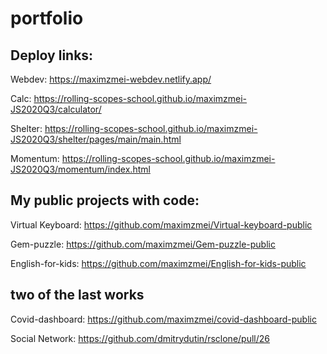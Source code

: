 # portfolio

## Deploy links:

Webdev: https://maximzmei-webdev.netlify.app/

Calc: https://rolling-scopes-school.github.io/maximzmei-JS2020Q3/calculator/

Shelter: https://rolling-scopes-school.github.io/maximzmei-JS2020Q3/shelter/pages/main/main.html

Momentum: https://rolling-scopes-school.github.io/maximzmei-JS2020Q3/momentum/index.html

## My public projects with code:

Virtual Keyboard: https://github.com/maximzmei/Virtual-keyboard-public

Gem-puzzle: https://github.com/maximzmei/Gem-puzzle-public

English-for-kids: https://github.com/maximzmei/English-for-kids-public

## two of the last works

Covid-dashboard:  https://github.com/maximzmei/covid-dashboard-public

Social Network: https://github.com/dmitrydutin/rsclone/pull/26
